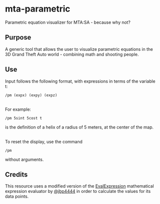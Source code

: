 # mta-parametric
Parametric equation visualizer for MTA:SA - because why not?

## Purpose
A generic tool that allows the user to visualize parametric equations in the 3D Grand Theft Auto world - combining math and shooting people.

## Use
Input follows the following format, with expressions in terms of the variable t:

    /pm (expx) (expy) (expz)
    
<br>
For example:

    /pm 5sint 5cost t
    
is the definition of a helix of a radius of 5 meters, at the center of the map.

<br>
To reset the display, use the command

    /pm
    
without arguments.

## Credits
This resource uses a modified version of the [EvalExpression](https://github.com/jbp4444/EvalExpression) mathematical expression evaluator by [@jbp4444](https://github.com/jbp4444/) in order to calculate the values for its data points.
